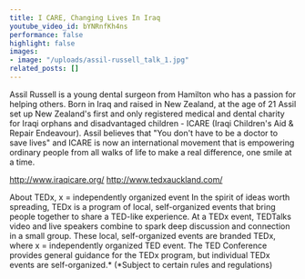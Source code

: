 ```yaml
---
title: I CARE, Changing Lives In Iraq
youtube_video_id: bYNRnfKh4ns
performance: false
highlight: false
images:
- image: "/uploads/assil-russell_talk_1.jpg"
related_posts: []
---
```


Assil Russell is a young dental surgeon from Hamilton who has a passion for helping others. Born in Iraq and raised in New Zealand, at the age of 21 Assil set up New Zealand's first and only registered medical and dental charity for Iraqi orphans and disadvantaged children - ICARE (Iraqi Children's Aid & Repair Endeavour). Assil believes that "You don't have to be a doctor to save lives" and ICARE is now an international movement that is empowering ordinary people from all walks of life to make a real difference, one smile at a time.

http://www.iraqicare.org/
http://www.tedxauckland.com/

About TEDx, x = independently organized event
In the spirit of ideas worth spreading, TEDx is a program of local, self-organized events that bring people together to share a TED-like experience. At a TEDx event, TEDTalks video and live speakers combine to spark deep discussion and connection in a small group. These local, self-organized events are branded TEDx, where x = independently organized TED event. The TED Conference provides general guidance for the TEDx program, but individual TEDx events are self-organized.* (*Subject to certain rules and regulations)
